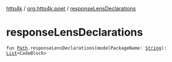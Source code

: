 [http4k](../index.md) / [org.http4k.poet](index.md) / [responseLensDeclarations](./response-lens-declarations.md)

# responseLensDeclarations

`fun `[`Path`](../org.http4k.openapi.v3/-path/index.md)`.responseLensDeclarations(modelPackageName: `[`String`](https://kotlinlang.org/api/latest/jvm/stdlib/kotlin/-string/index.html)`): `[`List`](https://kotlinlang.org/api/latest/jvm/stdlib/kotlin.collections/-list/index.html)`<CodeBlock>`